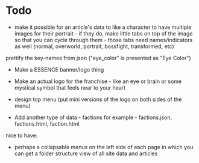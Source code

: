 # Todo

- make it possible for an article's data to like a character to have multiple images for their portrait - if they do, make little tabs on top of the image so that you can cycle through them - those tabs need names/indicators as well (normal, overworld, portrait, bossfight, transformed, etc)

prettify the key-names from json ("eye_color" is presented as "Eye Color")

- Make a ESSENCE banner/logo thing
- Make an actual logo for the franchise - like an eye or brain or some mystical symbol that feels near to your heart

- design top menu (put mini versions of the logo on both sides of the menu)

- Add another type of data - factions for example - factions.json, factions.html, faction.html

nice to have:
- perhaps a collapsable menus on the left side of each page in which you can get a folder structure view of all site data and articles
